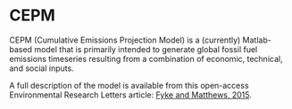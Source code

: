 # CEPM

CEPM (Cumulative Emissions Projection Model) is a (currently) Matlab-based model that is primarily intended to generate global fossil fuel emissions timeseries resulting from a combination of economic, technical, and social inputs.

A full description of the model is available from this open-access Environmental Research Letters article: [Fyke and Matthews, 2015](http://iopscience.iop.org/article/10.1088/1748-9326/10/11/115007/meta).
